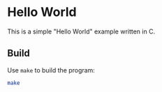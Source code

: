 # Hello World

This is a simple "Hello World" example written in C.

## Build

Use `make` to build the program:

```bash
make
